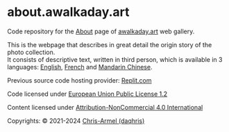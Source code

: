 # about.awalkaday.art
Code repository for the [About](https://about.awalkaday.art) page of [awalkaday.art](https://awalkaday.art) web gallery. 

This is the webpage that describes in great detail the origin story of the photo collection.   
It consists of descriptive text, written in third person, which is available in 3 languages: [English](https://about.awalkaday.art/), [French](https://about.awalkaday.art/fr.html) and [Mandarin Chinese](https://about.awalkaday.art/zh.html). 

Previous source code hosting provider: [Replit.com](https://replit.com/@daqhris/about-awalkaday-art#index.html)  

Code licensed under [European Union Public License 1.2](/LICENSE)

Content licensed under [Attribution-NonCommercial 4.0 International](https://creativecommons.org/licenses/by-nc/4.0/legalcode)

Copyrights: © 2021-2024 [Chris-Armel (daqhris)](https://github.com/daqhris)  
